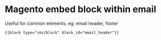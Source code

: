 Magento embed block within email
================================

Useful for common elements, eg: email header, footer

```
{{block type="cms/block" block_id="email_header"}}
```
